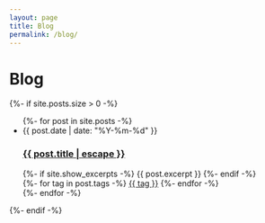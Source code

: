 ```yaml
---
layout: page
title: Blog
permalink: /blog/
---
```


<div class="blog">
  <h1 class="page-heading">Blog</h1>

  {%- if site.posts.size > 0 -%}
    <ul class="post-list">
      {%- for post in site.posts -%}
      <li>
        <span class="post-meta">{{ post.date | date: "%Y-%m-%d" }}</span>
        <h3>
          <a class="post-link" href="{{ post.url | relative_url }}">
            {{ post.title | escape }}
          </a>
        </h3>
        {%- if site.show_excerpts -%}
          {{ post.excerpt }}
        {%- endif -%}
        <div class="post-tags">
          {%- for tag in post.tags -%}
            <a class="tag" href="/tags/{{ tag | slugify }}">{{ tag }}</a>
          {%- endfor -%}
        </div>
      </li>
      {%- endfor -%}
    </ul>
  {%- endif -%}
</div>
